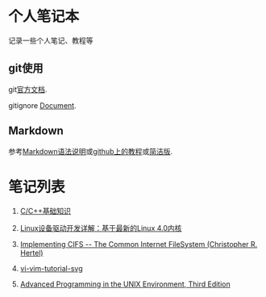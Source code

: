 # 个人笔记本 #
记录一些个人笔记、教程等


## git使用 ##
git[官方文档](https://git-scm.com/documentation).

gitignore [Document](https://git-scm.com/docs/gitignore).


## Markdown ##
参考[Markdown语法说明](http://wowubuntu.com/markdown "简体中文版")或[github上的教程](https://github.com/merlindu/Markdown-Syntax-CN)或[简洁版](Markdown.md).

# 笔记列表 #

1. [C/C++基础知识](._c/c_cpp)

1. [Linux设备驱动开发详解：基于最新的Linux 4.0内核](._c/linux_device_driver)

1. [Implementing CIFS -- The Common Internet FileSystem (Christopher R. Hertel)](._c/smb_cifs)

1. [vi-vim-tutorial-svg](._c/vi-vim-tutorial-svg)

1. [Advanced Programming in the UNIX Environment, Third Edition](https://github.com/merlindu/apue.3e)

